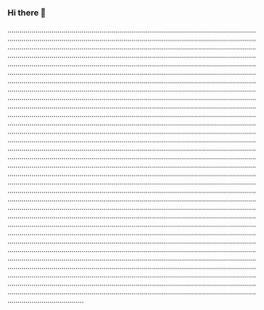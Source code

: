 ### Hi there 👋

......................................................................................................................................................................................................................................................................................................................................................................................................................................................................................................................................................................................................................................................................................................................................................................................................................................................................................................................................................................................................................................................................................................................................................................................................................................................................................................................................................................................................................................................................................................................................................................................................................................................................................................................................................................................................................................................................................................................................................................................................................................................................................................................................................................................................................................................................................................................................................................................................................................................................................................................................................................................................................................................................................................................................................................................................................................................................................................................................................................................................................................................................................................................................................................................................................................................................................................................................................................................................................................................................................................................................................................................................................................................................................................................................................................................................................................................................................................................................................................................................................................................................................................................................................................